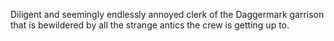 Diligent and seemingly endlessly annoyed clerk of the Daggermark garrison that is bewildered by all the strange antics the crew is getting up to.
